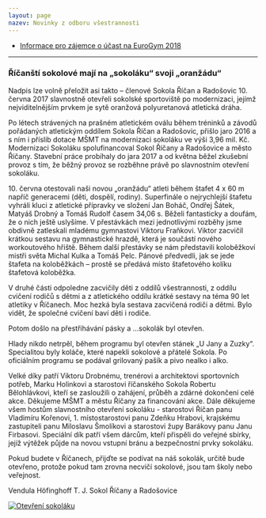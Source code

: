 ```yaml
---
layout: page
nazev: Novinky z odboru všestrannosti
---
```


* [Informace pro zájemce o účast na EuroGym 2018](https://drive.google.com/open?id=0B0w6gDorCVUkMTRXanNXVEtYOVBwQng4VVd1VDdpcS1kQXI0)

---

### Říčanští sokolové mají na „sokoláku“ svoji „oranžádu“

Nadpis lze volně přeložit asi takto – členové Sokola Říčan a Radošovic 10. června 2017 slavnostně otevřeli sokolské sportoviště po modernizaci, jejímž nejviditelnějším prvkem je sytě oranžová polyuretanová atletická dráha.

Po létech strávených na prašném atletickém oválu během tréninků a závodů pořádaných atletickým oddílem Sokola Říčan a Radošovic, přišlo jaro 2016 a s ním i příslib dotace MŠMT na modernizaci sokoláku ve výši 3,96 mil. Kč. Modernizaci Sokoláku spolufinancoval Sokol Říčany a Radošovice a město Říčany. Stavební práce probíhaly do jara 2017 a od května běžel zkušební provoz s tím, že běžný provoz se rozběhne právě po slavnostním otevření sokoláku.

10\. června otestovali naši novou „oranžádu“ atleti během štafet 4 x 60 m napříč generacemi (děti, dospělí, rodiny). Superfinále o nejrychlejší štafetu vyhráli kluci z atletické přípravky ve složení Jan Boháč, Ondřej Šátek, Matyáš Drobný a Tomáš Rudolf časem 34,06 s. Běželi fantasticky a doufám, že o nich ještě uslyšíme. V přestávkách mezi jednotlivými rozběhy jsme obdivně zatleskali mladému gymnastovi Viktoru Fraňkovi. Viktor zacvičil krátkou sestavu na gymnastické hrazdě, která je součástí nového workoutového hřiště. Během další přestávky se nám představili koloběžkoví mistři světa Michal Kulka a Tomáš Pelc. Pánové předvedli, jak se jede štafeta na koloběžkách – prostě se předává místo štafetového kolíku štafetová koloběžka.

V druhé části odpoledne zacvičily děti z oddílů všestrannosti, z oddílu cvičení rodičů s dětmi a z atletického oddílu krátké sestavy na téma 90 let atletiky v Říčanech. Moc hezká byla sestava zacvičená rodiči a dětmi. Bylo vidět, že společné cvičení baví děti i rodiče.

Potom došlo na přestřihávání pásky a …sokolák byl otevřen.

Hlady nikdo netrpěl, během programu byl otevřen stánek „U Jany a Zuzky“. Specialitou byly koláče, které napekli sokolové a přátelé Sokola. Po oficiálním programu se podával grilovaný pašík a pivo nealko i alko.

Velké díky patří Viktoru Drobnému, trenérovi a architektovi sportovních potřeb, Marku Holinkovi a starostovi říčanského Sokola Robertu Bělohlávkovi, kteří se zasloužili o zahájení, průběh a zdárné dokončení celé akce. Děkujeme MŠMT a městu Říčany za financování akce. Dále děkujeme všem hostům slavnostního otevření sokoláku - starostovi Říčan panu Vladimíru Kořenovi, 1. místostarostovi panu Zdeňku Hrabovi, krajskému zastupiteli panu Miloslavu Šmolíkovi a starostovi župy Barákovy panu Janu Firbasovi. Speciální dík patří všem dárcům, kteří přispěli do veřejné sbírky, jejíž výtěžek půjde na novou vstupní bránu a bezpečnostní prvky sokoláku.

Pokud budete v Říčanech, přijďte se podívat na náš sokolák, určitě bude otevřeno, protože pokud tam zrovna necvičí sokolové, jsou tam školy nebo veřejnost.

Vendula Höfinghoff T. J. Sokol Říčany a Radošovice

[![Otevření sokoláku](https://lh3.googleusercontent.com/AgoWyadqsQq79GiMsgzmnQbHAckT4PWoeg-StsmvfvbFDrohdHr3rjUZ1uh2q_xQLKISSvqq0qB9CnH5OQ_K_H4MN3BBpd92qkBS4DAM_H0Y7VXpti2CXj4h4KuWty1UNvi1Hw)](https://photos.google.com/share/AF1QipP_8bV_FZTIIg89OvzHZ-N3daoiaZ7nqE2bin3V0YtuRPsbKhIPr0ncHVfLuKR4xA?key=d0RJd2RmUzFKUG5PYUhMNVFOX011UFVtbmhRekp3)

<!--

---

### Sportovec rok Kralup nad Vltavou 2016

Máme velikou radost a takto ji vyjádřily zúčastněné:
„Chtěly bychom touto cestou poděkovat všem, kteří nás  do ankety nominovali, a také za to, že  jsme nakonec mohly převzít diplom a krásné ceny na stupni vítězů za úžasné 1. MÍSTO za kategorii Trenér roku 2016 (tým cvičitelek dětských složek), a to přímo  z rukou Davida Svobody, olympijského vítěze v moderním  pětiboji z Londýna 2012. Moc si toho vážíme a jsme rády, že k nám  chodí  tolik dětí s nadšením a radostí cvičit. 

Mimochodem natáčení medailonku nebylo tak lehké,  jak se na první  pohled zdálo… zkuste si mluvit na kameru - a ještě k tomu plynule - po protančeném večeru  na šibřinkovém Námořnickém bále se sudem rumu :D. Ale i přes spánkový deficit jsme to jako správné  sokolky zvládly! 

Získaly jsme nejen 1. místo v kategorii Trenér roku, ale máme také určitý podíl na umístění  Kristýny Pakandlové ze skupiny sportovního aerobicu ATAK, Adély Kotoučové z moderního pětiboje a dvojčat Elišky a Lenky Čechurových, v současné době reprezentujících atletiku v Mladé Boleslavi – všechny jmenované totiž v dětství začínaly pravidelně cvičit v našem Sokole.
Takže je vidět, že chodit cvičit do Sokola je všestranně prospěšné.

Ještě  jednou tedy moc děkujeme VŠEM!! 

Vaše cvičitelky z T.J. Sokol Kralupy

(Petra, Anička a Helena)

[Fotky](https://goo.gl/photos/BRa4G4vN3fPbWeey7)

---

### Cesta zdraví – cvičební seminář v T.J. Sokol Kralupy

[Fotogalerie](https://goo.gl/photos/Fj8bYEUD5vVrPfkX6)

V sobotu 25. 3. 2017 se v kralupském Sokole uskutečnil seminář s názvem: CESTOU ZDRAVÍ pod vedením lektorek Niny a Hany Čechových. Seminář byl určen hlavně pro cvičitele našeho Sokola. Celkem nás bylo okolo 20 cvičitelek. Ale přítomny byly cvičenky i obdivovatelky jmenovaných lektorek.

Seminář byl rozdělen na několik částí; v první přednáškové části jsme byly seznámeny s problematikou horních končetin (karpální tunel) a následovaly preventivní cviky a cvičení.

Druhá část měla za cíl bolesti v bedrech a opět navazovaly zajímavé ukázky cviků s naším praktickým cvičením. 

Poslední dvě části měla v režii Hana Čechová, která nás teoreticky a částečně i prakticky seznámila s tzv. SPIRALS – CVIČENÍ NOVÉ DIMENZE. A přidala pestré kondiční cvičení s dlouhými tyčemi na hudbu, vhodné do každé hodiny sokolského cvičení.

Půldenní seminář byl pro kralupské cvičitelky velkým přínosem, dozvěděly jsme se spoustu novinek, ale i jednoduchých i účinných cviků, které se postupně jistě objeví v pravidelných hodinách v T. J. Sokol Kralupy.

Všem organizátorům, kteří se na semináři podíleli, patří velký dík.

Iveta Bendíková


---

### Šibřinky Kralupy nad Vltavou

Dne 4. března 2017  se v Kralupech nad Vltavou konaly tradiční sokolské šibřinky.Téma těch letošních
byl Námořnický bál aneb Sokol na vodě.

Sokolové pro plesové hosty, mezi nimiž převládali námořníci, piráti a mořské víly, připravili pestrý program.
Kromě volby nejlepších masek, fotokoutku s rekvizitami a fotografem to byla především taneční vystoupení,
která jsou oblíbenou součástí plesu. Na tanečním parketu se  mimo jiné předvedla sokolská omladina, seniorky  
a pozadu nezůstali ani sokolští muži. 

Ke skvělé atmosféře zcela určitě přispěla i kapela Globus Band  a vřelé publikum.

Za cvičitelky Bára Matesová

[Fotogalerie](https://goo.gl/photos/evXQ5U25YCZfpDKM9)

---

<a id="silvestrovsky-beh-2016"></a>Silvestrovský běh 2016 Lysá nad Labem – [pozvánka](https://drive.google.com/open?id=0B0w6gDorCVUkYWU4Y1QtemhWOGI1eEZPWWJ4ZzVadC1TUEZj), [výsledky](http://sokol-lysa.cz/soubory/Silvestr_2016_vysledky.pdf), [fotogalerie 1](http://lubonovacek.smugmug.com/Sports/Athletics/Silvestrovsky-beh-Lysa-2016/), [fotogalerie 2](http://www.sokol-lysa.cz//soubory/Silvestr_2016/index.htm).

---

[Úspěch Sokola Brandýs nad Labem na přeboru MTG malé oblasti](http://www.sokol.cz/sokol/index.php?action=zobrazdokument&typdok=2&iddok=3441)

-->